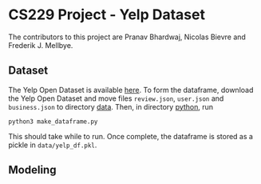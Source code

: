 # CS229 Project - Yelp Dataset

The contributors to this project are Pranav Bhardwaj, Nicolas Bievre and Frederik J. Mellbye.

## Dataset
The Yelp Open Dataset is available [here](https://www.yelp.com/dataset). To form the dataframe, download the Yelp
Open Dataset and move files `review.json`, `user.json` and `business.json` to directory [data](data). Then, in directory [python](python), run
```
python3 make_dataframe.py
```
This should take while to run. Once complete, the dataframe is stored as a pickle in `data/yelp_df.pkl`.

## Modeling
